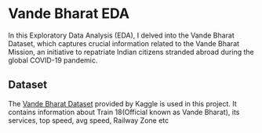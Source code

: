 # Vande Bharat EDA
In this Exploratory Data Analysis (EDA), I delved into the Vande Bharat Dataset, which captures crucial information related to the Vande Bharat Mission, 
an initiative to repatriate Indian citizens stranded abroad during the global COVID-19 pandemic.

## Dataset 
The [Vande Bharat Dataset](http://yann.lecun.com/exdb/mnist/) provided by Kaggle is used in this project. 
It contains information about Train 18(Official known as Vande Bharat), its services, top speed, avg speed, Railway Zone etc
